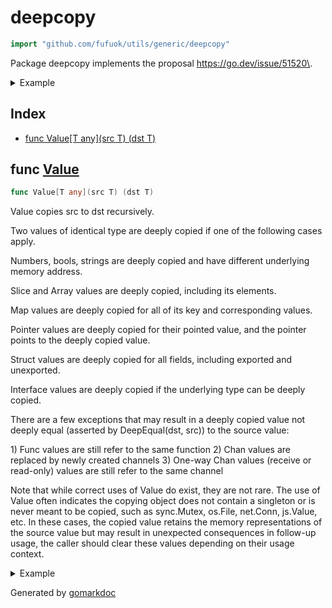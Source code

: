 <!-- Code generated by gomarkdoc. DO NOT EDIT -->

# deepcopy

```go
import "github.com/fufuok/utils/generic/deepcopy"
```

Package deepcopy implements the proposal https://go.dev/issue/51520\.

<details><summary>Example</summary>
<p>

```go
package main

import (
	"fmt"
	"github.com/fufuok/utils/generic/deepcopy"
	"github.com/fufuok/utils/generic/maps"
	"github.com/fufuok/utils/generic/slices"
	"reflect"
)

func main() {
	type tFN struct {
		fn func() int
	}
	type tMap map[bool][]tFN
	m1 := tMap{true: []tFN{{func() int { return 1 }}}}

	// 深拷贝
	m2 := deepcopy.Value(m1)
	// equal: false 1
	fmt.Printf("equal: %v %+v\n", reflect.DeepEqual(m1, m2), m2[true][0].fn())

	// 浅拷贝
	m3 := maps.Clone[tMap](m1)
	// equal: true 1
	fmt.Printf("equal: %v %+v\n", reflect.DeepEqual(m1, m3), m3[true][0].fn())

	// 改变 m1 后
	m1[true][0] = tFN{func() int { return 0 }}
	// m1: 0, m2: 1, m3: 0
	fmt.Printf("m1: %d, m2: %d, m3: %d\n", m1[true][0].fn(), m2[true][0].fn(), m3[true][0].fn())

	s1 := []tMap{m1}
	s2 := deepcopy.Value(s1)
	s3 := slices.Clone(s1)
	m1[true][0] = tFN{func() int { return 2 }}
	// s1: 2, s2: 0, s3: 2
	fmt.Printf("s1: %d, s2: %d, s3: %d\n", s1[0][true][0].fn(), s2[0][true][0].fn(), s3[0][true][0].fn())

}
```

#### Output

```
equal: false 1
equal: true 1
m1: 0, m2: 1, m3: 0
s1: 2, s2: 0, s3: 2
```

</p>
</details>

## Index

- [func Value[T any](src T) (dst T)](<#func-value>)


## func [Value](<https://github.com/fufuok/utils/blob/master/generic/deepcopy/deepcopy.go#L55>)

```go
func Value[T any](src T) (dst T)
```

Value copies src to dst recursively\.

Two values of identical type are deeply copied if one of the following cases apply\.

Numbers\, bools\, strings are deeply copied and have different underlying memory address\.

Slice and Array values are deeply copied\, including its elements\.

Map values are deeply copied for all of its key and corresponding values\.

Pointer values are deeply copied for their pointed value\, and the pointer points to the deeply copied value\.

Struct values are deeply copied for all fields\, including exported and unexported\.

Interface values are deeply copied if the underlying type can be deeply copied\.

There are a few exceptions that may result in a deeply copied value not deeply equal \(asserted by DeepEqual\(dst\, src\)\) to the source value:

1\) Func values are still refer to the same function 2\) Chan values are replaced by newly created channels 3\) One\-way Chan values \(receive or read\-only\) values are still refer to the same channel

Note that while correct uses of Value do exist\, they are not rare\. The use of Value often indicates the copying object does not contain a singleton or is never meant to be copied\, such as sync\.Mutex\, os\.File\, net\.Conn\, js\.Value\, etc\. In these cases\, the copied value retains the memory representations of the source value but may result in unexpected consequences in follow\-up usage\, the caller should clear these values depending on their usage context\.

<details><summary>Example</summary>
<p>

```go
package main

import (
	"fmt"
	"github.com/fufuok/utils/generic/deepcopy"
)

func main() {
	tests := []any{
		`"Now cut that out!"`,
		39,
		true,
		false,
		2.14,
		[]string{
			"Phil Harris",
			"Rochester van Jones",
			"Mary Livingstone",
			"Dennis Day",
		},
		[2]string{
			"Jell-O",
			"Grape-Nuts",
		},
	}

	for _, expected := range tests {
		actual := deepcopy.Value(expected)
		fmt.Println(actual)
	}
}
```

#### Output

```
"Now cut that out!"
39
true
false
2.14
[Phil Harris Rochester van Jones Mary Livingstone Dennis Day]
[Jell-O Grape-Nuts]
```

</p>
</details>



Generated by [gomarkdoc](<https://github.com/princjef/gomarkdoc>)
